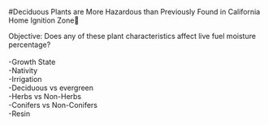 #Deciduous Plants are More Hazardous than Previously Found in California Home Ignition Zone🌱


Objective: Does any of these plant characteristics affect live fuel moisture percentage?  <br />
 <br />
-Growth State  <br />
-Nativity  <br />
-Irrigation  <br />
-Deciduous vs evergreen  <br />
-Herbs vs Non-Herbs  <br />
-Conifers vs Non-Conifers  <br />
-Resin  <br />

